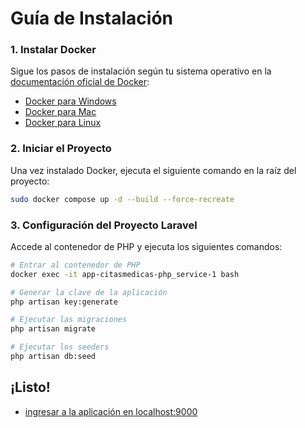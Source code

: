 # Guía de Instalación

### 1. Instalar Docker
Sigue los pasos de instalación según tu sistema operativo en la [documentación oficial de Docker](https://docs.docker.com/get-docker/):

- [Docker para Windows](https://docs.docker.com/desktop/install/windows-install/)
- [Docker para Mac](https://docs.docker.com/desktop/install/mac-install/)
- [Docker para Linux](https://docs.docker.com/engine/install/)

### 2. Iniciar el Proyecto

Una vez instalado Docker, ejecuta el siguiente comando en la raíz del proyecto:
```bash
sudo docker compose up -d --build --force-recreate
```

### 3. Configuración del Proyecto Laravel

Accede al contenedor de PHP y ejecuta los siguientes comandos:

```bash
# Entrar al contenedor de PHP
docker exec -it app-citasmedicas-php_service-1 bash

# Generar la clave de la aplicación
php artisan key:generate

# Ejecutar las migraciones
php artisan migrate

# Ejecutar los seeders
php artisan db:seed
```

## ¡Listo!
- [ingresar a la aplicación en localhost:9000](http://localhost:9000)
